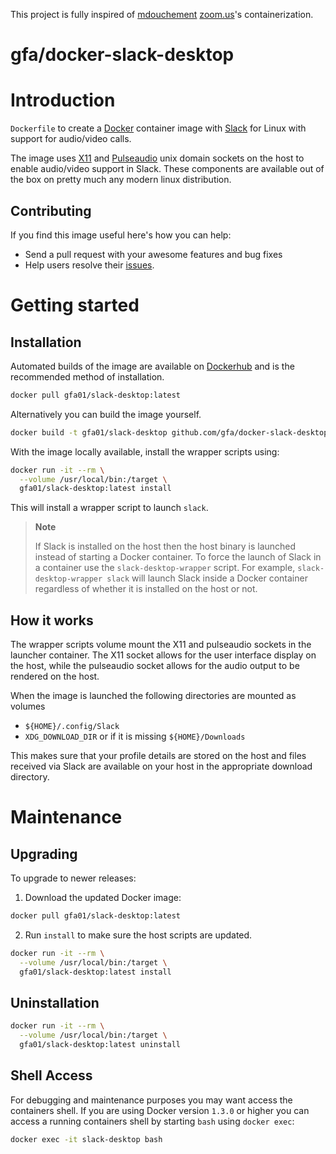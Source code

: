 This project is fully inspired of [mdouchement](https://github.com/mdouchement) [zoom.us](https://github.com/gfa01/slack-desktop)'s containerization.

# gfa/docker-slack-desktop

# Introduction

`Dockerfile` to create a [Docker](https://www.docker.com/) container image with [Slack](http://www.slack.com) for Linux with support for audio/video calls.

The image uses [X11](http://www.x.org) and [Pulseaudio](http://www.freedesktop.org/wiki/Software/PulseAudio/) unix domain sockets on the host to enable audio/video support in Slack. These components are available out of the box on pretty much any modern linux distribution.

## Contributing

If you find this image useful here's how you can help:

- Send a pull request with your awesome features and bug fixes
- Help users resolve their [issues](../../issues?q=is%3Aopen+is%3Aissue).

# Getting started

## Installation

Automated builds of the image are available on [Dockerhub](https://hub.docker.com/r/gfa01/slack-desktop) and is the recommended method of installation.

```bash
docker pull gfa01/slack-desktop:latest
```

Alternatively you can build the image yourself.

```bash
docker build -t gfa01/slack-desktop github.com/gfa/docker-slack-desktop
```

With the image locally available, install the wrapper scripts using:

```bash
docker run -it --rm \
  --volume /usr/local/bin:/target \
  gfa01/slack-desktop:latest install
```

This will install a wrapper script to launch `slack`.

> **Note**
>
> If Slack is installed on the host then the host binary is launched instead of starting a Docker container. To force the launch of Slack in a container use the `slack-desktop-wrapper` script. For example, `slack-desktop-wrapper slack` will launch Slack inside a Docker container regardless of whether it is installed on the host or not.

## How it works

The wrapper scripts volume mount the X11 and pulseaudio sockets in the launcher container. The X11 socket allows for the user interface display on the host, while the pulseaudio socket allows for the audio output to be rendered on the host.

When the image is launched the following directories are mounted as volumes

- `${HOME}/.config/Slack`
- `XDG_DOWNLOAD_DIR` or if it is missing `${HOME}/Downloads`

This makes sure that your profile details are stored on the host and files received via Slack are available on your host in the appropriate download directory.


# Maintenance

## Upgrading

To upgrade to newer releases:

  1. Download the updated Docker image:

  ```bash
  docker pull gfa01/slack-desktop:latest
  ```

  2. Run `install` to make sure the host scripts are updated.

  ```bash
  docker run -it --rm \
    --volume /usr/local/bin:/target \
    gfa01/slack-desktop:latest install
  ```

## Uninstallation

```bash
docker run -it --rm \
  --volume /usr/local/bin:/target \
  gfa01/slack-desktop:latest uninstall
```

## Shell Access

For debugging and maintenance purposes you may want access the containers shell. If you are using Docker version `1.3.0` or higher you can access a running containers shell by starting `bash` using `docker exec`:

```bash
docker exec -it slack-desktop bash
```
